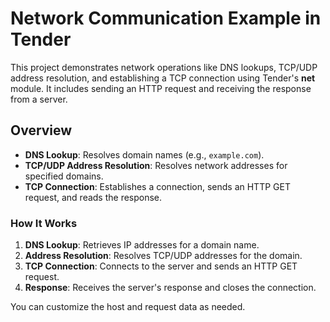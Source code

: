 # Network Communication Example in Tender

This project demonstrates network operations like DNS lookups, TCP/UDP address resolution, and establishing a TCP connection using Tender's **net** module. It includes sending an HTTP request and receiving the response from a server.

## Overview

- **DNS Lookup**: Resolves domain names (e.g., `example.com`).
- **TCP/UDP Address Resolution**: Resolves network addresses for specified domains.
- **TCP Connection**: Establishes a connection, sends an HTTP GET request, and reads the response.

### How It Works

1. **DNS Lookup**: Retrieves IP addresses for a domain name.
2. **Address Resolution**: Resolves TCP/UDP addresses for the domain.
3. **TCP Connection**: Connects to the server and sends an HTTP GET request.
4. **Response**: Receives the server's response and closes the connection.

You can customize the host and request data as needed.

